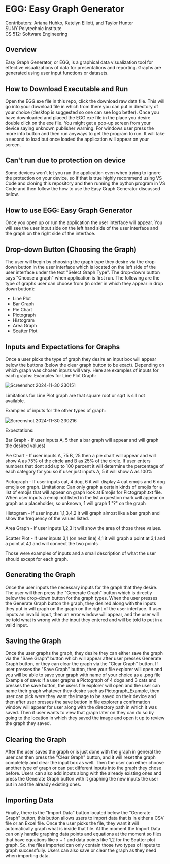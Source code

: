 # EGG: Easy Graph Generator

Contributors: Ariana Huhko, Katelyn Elliott, and Taylor Hunter  
SUNY Polytechnic Institute   
CS 512: Software Engineering

## Overview
Easy Graph Generator, or EGG, is a graphical data visualization tool for effective visualizations of data for presentations and reporting. Graphs are generated using user input functions or datasets.

## How to Download Executable and Run
Open the EGG.exe file in this repo, click the download raw data file. 
This will go into your download file in which from there you can put in directory of your choice (desktop is suggested so one can see logo better).
Once you have downloaded and placed the EGG.exe file in the place you desire double click on the exe file.
You might get a pop-up screen from your device saying unknown publisher warning. 
For windows user press the more info button and then run anyways to get the program to run.
It will take a second to load but once loaded the application will appear on your screen.
## Can't run due to protection on device
Some devices won't let you run the application even when trying to ignore the protection on your device,
so if that is true highly recommend using VS Code and cloning this repository and then running the python program
in VS Code and then follow the how to use the Easy Graph Generator discussed below.

## How to use EGG: Easy Graph Generator
Once you open up or run the application the user interface will appear.
You will see the user input side on the left hand side of the user interface and the graph on the right side of the interface.

## Drop-down Button (Choosing the Graph)
The user will begin by choosing the graph type they desire via the drop-down button in the user interface which is located on the 
left side of the user interface under the text "Select Graph Type". The drop-dowm button says "Choose a graph" when application is first run.
The following are the type of graphs user can choose from (in order in which they appear in drop down button):
- Line Plot
- Bar Graph
- Pie Chart
- Pictograph
- Histogram
- Area Graph
- Scatter Plot

## Inputs and Expectations for Graphs
Once a user picks the type of graph they desire an input box will appear below the buttons (below the clear graph button to be exact).
Depending on which graph was chosen inputs will vary.
Here are examples of inputs for each graphs:
Examples for Line Plot Graph:

![Screenshot 2024-11-30 230151](https://github.com/user-attachments/assets/6e842901-6e98-4886-b081-ba67901c9b0e)

Limitations for Line Plot graph are that square root or sqrt is sill not available.

Examples of inputs for the other types of graph:

![Screenshot 2024-11-30 230216](https://github.com/user-attachments/assets/0e519da7-2da2-477d-b88f-b4c11f694cec)

Expectations:

Bar Graph - If user inputs A, 5 then a bar graph will appear and will graph the desired values)

Pie Chart - If user inputs A, 75 B, 25 then a pie chart will appear and will show A as 75% of the circle and B as 25% of the circle. If user enters numbers that dont add up to 100 percent it will determine the percentage of each category for you so if user just inputs A, 5 it will show A as 100%

Pictograph​ - ​If user inputs cat, 4 dog, 6 it will display 4 cat emojis and 6 dog emojis on graph. Limitations: Can only graph a certain kinds of emojis for a list of emojis that will appear on graph look at Emojis for Pictograph.txt file. When user inputs a emoji not listed in the list a question mark will appear on graph as a placeholder, so unknown, 1 will graph 1 "?" on the graph

Histogram - If user inputs 1,1,3,4,2 it will graph almost like a bar graph and show the frequency of the values listed.

Area Graph​ - If user inputs 1,2,3 it will show the area of those three values.

Scatter Plot​ - If user inputs 3,1 (on next line) 4,1 it will graph a point at 3,1 and a point at 4,1 and will connect the two points

Those were examples of inputs and a small description of what the user should except for each graph.

## Generating the Graph
Once the user inputs the necessary inputs for the graph that they desire. The user will then press the "Generate Graph" button which is directly below the drop-down button for the graph types.
When the user presses the Generate Graph button the graph, they desired along with the inputs they put in will graph on the graph on the right of the user interface.
If user inputs an invalid input, then an error window will appear, and the user will be told what is wrong with the input they entered and will be told to put in a valid input.

## Saving the Graph
Once the user graphs the graph, they desire they can either save the graph via the "Save Graph" button which will appear after user presses Generate Graph button, or they can clear 
the graph via the "Clear Graph" button. 
If user presses the "Save Graph" button, then your file explorer will open and you will be able to save your graph with name of your choice
as a .png file
Example of save:
If a user graphs a Pictograph of 4 dogs and 3 cats and presses the save button, the users file explorer will open and the user can name their graph whatever they desire such as Pictograph_Example, then user can pick were 
they want the image to be saved on their device and then after user presses the save button in file explorer a confirmation window will appear for user along with the directory path in which it was saved. Then if user wants to view
that graph later on they can do so by going to the location in which they saved the image and open it up to review the graph they saved.

## Clearing the Graph
After the user saves the graph or is just done with the graph in general the user can then press the "Clear Graph" button, and it will reset the graph completely and clear the input box as well. 
Then the user can either choose another type of graph or can put different inputs into the graph they chose before.
Users can also add inputs along with the already existing ones and press the Generate Graph button with it graphing the new inputs the user put in and the already existing ones.

## Importing Data
Finally, there is the "Import Data" button located below the "Generate Graph" button, this button allows users to import data that is in either a CSV file or an Excel file.
Once the user picks the file, they want it will automatically graph what is inside that file. 
At the moment the Import Data can only handle graphing data points and equations at the moment so files that have equations like x + 1 and data points like 1,2 for the Scatter plot graph.
So, the files imported can only contain those two types of inputs to graph successfully. 
Users can also save or clear the graph as they need when importing data.
